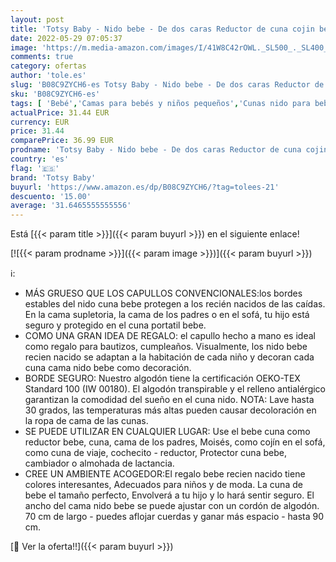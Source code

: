 ```yaml
---
layout: post
title: 'Totsy Baby - Nido bebe - De dos caras Reductor de cuna cojin bebe 90x50 cm Algodón Certificado Oeko-Tex Blanco Y Gris Con Búhos Y Conejito'
date: 2022-05-29 07:05:37
image: 'https://m.media-amazon.com/images/I/41W8C42rOWL._SL500_._SL400_.jpg'
comments: true
category: ofertas
author: 'tole.es'
slug: 'B08C9ZYCH6-es Totsy Baby - Nido bebe - De dos caras Reductor de cuna...'
sku: 'B08C9ZYCH6-es'
tags: [ 'Bebé','Camas para bebés y niños pequeños','Cunas nido para bebés','Dormitorio','Muebles para bebé','bebe','totsy baby','🇪🇸', ]
actualPrice: 31.44 EUR
currency: EUR
price: 31.44
comparePrice: 36.99 EUR
prodname: 'Totsy Baby - Nido bebe - De dos caras Reductor de cuna cojin bebe 90x50 cm Algodón Certificado Oeko-Tex Blanco Y Gris Con Búhos Y Conejito'
country: 'es'
flag: '🇪🇸'
brand: 'Totsy Baby'
buyurl: 'https://www.amazon.es/dp/B08C9ZYCH6/?tag=tolees-21'
descuento: '15.00'
average: '31.6465555555556'
---
```


Está [{{< param title >}}]({{< param buyurl >}}) en el siguiente enlace!

[![{{< param prodname >}}]({{< param image >}})]({{< param buyurl >}})

ℹ️:

- MÁS GRUESO QUE LOS CAPULLOS CONVENCIONALES:los bordes estables del nido cuna bebe protegen a los recién nacidos de las caídas. En la cama supletoria, la cama de los padres o en el sofá, tu hijo está seguro y protegido en el cuna portatil bebe.
- COMO UNA GRAN IDEA DE REGALO: el capullo hecho a mano es ideal como regalo para bautizos, cumpleaños. Visualmente, los nido bebe recien nacido se adaptan a la habitación de cada niño y decoran cada cuna cama nido bebe como decoración.
- BORDE SEGURO: Nuestro algodón tiene la certificación OEKO-TEX Standard 100 (IW 00180). El algodón transpirable y el relleno antialérgico garantizan la comodidad del sueño en el cuna nido. NOTA: Lave hasta 30 grados, las temperaturas más altas pueden causar decoloración en la ropa de cama de las cunas.
- SE PUEDE UTILIZAR EN CUALQUIER LUGAR: Use el bebe cuna como reductor bebe, cuna, cama de los padres, Moisés, como cojín en el sofá, como cuna de viaje, cochecito - reductor, Protector cuna bebe, cambiador o almohada de lactancia.
- CREE UN AMBIENTE ACOGEDOR:El regalo bebe recien nacido tiene colores interesantes, Adecuados para niños y de moda. La cuna de bebe el tamaño perfecto, Envolverá a tu hijo y lo hará sentir seguro. El ancho del cama nido bebe se puede ajustar con un cordón de algodón. 70 cm de largo - puedes aflojar cuerdas y ganar más espacio - hasta 90 cm.

[🛒 Ver la oferta!!]({{< param buyurl >}})
